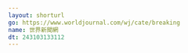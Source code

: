 ```yaml
---
layout: shorturl
go: https://www.worldjournal.com/wj/cate/breaking
name: 世界新聞網
dt: 243103133112
---
```

